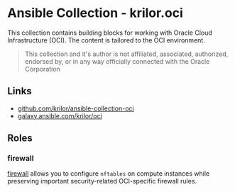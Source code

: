 # Ansible Collection - krilor.oci

This collection contains building blocks for working with Oracle Cloud Infrastructure (OCI).
The content is tailored to the OCI environment.

> This collection and it's author is not affiliated, associated, authorized, endorsed by, or in any way officially connected with the Oracle Corporation

## Links

* [github.com/krilor/ansible-collection-oci](https://github.com/krilor/ansible-collection-oci)
* [galaxy.ansible.com/krilor/oci](https://galaxy.ansible.com/krilor/oci)

## Roles

### firewall

[firewall](roles/firewall/README.md) allows you to configure `nftables` on compute instances while preserving important security-related OCI-specific firewall rules.
